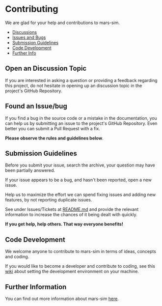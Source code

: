 # Contributing

We are glad for your help and contributions to mars-sim.

 - [Discussions](#discuss)
 - [Issues and Bugs](#issue)
 - [Submission Guidelines](#submit)
 - [Code Development](#coding)
 - [Further Info](#info)

## <a name="discuss"></a> Open an Discussion Topic

If you are interested in asking a question or providing a feedback regarding this project, 
do not hesitate in opening up an discussion topic in the project's GitHub Repository. 

## <a name="issue"></a> Found an Issue/bug

If you find a bug in the source code or a mistake in the documentation, you can help us by
submitting an issue to the project's GitHub Repository. Even better you can submit a Pull Request
with a fix.

__Please observe the rules and guidelines below__.

## <a name="submit"></a> Submission Guidelines

Before you submit your issue, search the archive, your question may have been partially answered.

If your issue appears to be a bug, and hasn't been reported, open a new issue.

Help us to maximize the effort we can spend fixing issues and adding new
features, by not reporting duplicate issues. 

See under Issues/Tickets at [README.md](https://github.com/mars-sim/mars-sim#issuestickets) and provide the relevant 
information to increase the chances of it being dealt with quickly.

__If you get help, help others. That way everyone benefits!__

## <a name="coding"></a> Code Development

We welcome anyone to contribute to mars-sim in terms of ideas, concepts and coding. 

If you would like to become a developer and contribute to coding, see this [wiki](https://github.com/mars-sim/mars-sim/wiki/Development-Environment) about setting the development environment on your machine.

## <a name="info"></a> Further Information

You can find out more information about mars-sim [here](
https://github.com/mars-sim/mars-sim).
